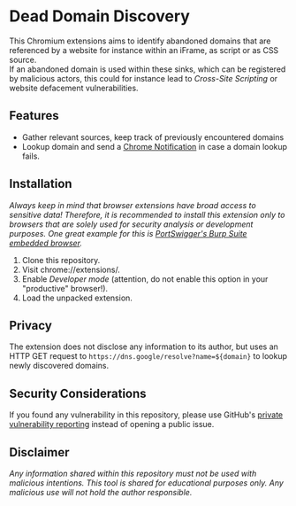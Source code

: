 # Dead Domain Discovery

This Chromium extensions aims to identify abandoned domains that are referenced by a website for instance within an iFrame, as script or as CSS source.     
If an abandoned domain is used within these sinks, which can be registered by malicious actors, this could for instance lead to *Cross-Site Scripting* or website defacement vulnerabilities. 

## Features
* Gather relevant sources, keep track of previously encountered domains
* Lookup domain and send a [Chrome Notification](https://developer.chrome.com/docs/extensions/reference/api/notifications) in case a domain lookup fails.

## Installation
*Always keep in mind that browser extensions have broad access to sensitive data! Therefore, it is recommended to install this extension only to browsers that are solely used for security analysis or development purposes. One great example for this is [PortSwigger's Burp Suite embedded browser](https://portswigger.net/burp/documentation/desktop/functions/embedded-browser).*

1. Clone this repository.
2. Visit chrome://extensions/.
3. Enable *Developer mode* (attention, do not enable this option in your "productive" browser!).
4. Load the unpacked extension.

## Privacy
The extension does not disclose any information to its author, but uses an HTTP GET request to `https://dns.google/resolve?name=${domain}` to lookup newly discovered domains.

## Security Considerations
If you found any vulnerability in this repository, please use GitHub's [private vulnerability reporting](https://github.com/lauritzh/dead-domain-discovery/security) instead of opening a public issue.

## Disclaimer
*Any information shared within this repository must not be used with malicious intentions. This tool is shared for educational purposes only. Any malicious use will not hold the author responsible.*
